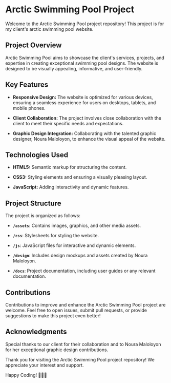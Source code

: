 
# Arctic Swimming Pool Project

Welcome to the Arctic Swimming Pool project repository! This project is for my client's arctic swimming pool website.

## Project Overview

Arctic Swimming Pool aims to showcase the client's services, projects, and expertise in creating exceptional swimming pool designs. The website is designed to be visually appealing, informative, and user-friendly.

## Key Features

- **Responsive Design:** The website is optimized for various devices, ensuring a seamless experience for users on desktops, tablets, and mobile phones.

- **Client Collaboration:** The project involves close collaboration with the client to meet their specific needs and expectations.

- **Graphic Design Integration:** Collaborating with the talented graphic designer, Noura Maloloyon, to enhance the visual appeal of the website.

## Technologies Used

- **HTML5:** Semantic markup for structuring the content.
  
- **CSS3:** Styling elements and ensuring a visually pleasing layout.

- **JavaScript:** Adding interactivity and dynamic features.

## Project Structure

The project is organized as follows:

- **`/assets`**: Contains images, graphics, and other media assets.
  
- **`/css`**: Stylesheets for styling the website.
  
- **`/js`**: JavaScript files for interactive and dynamic elements.

- **`/design`**: Includes design mockups and assets created by Noura Maloloyon.

- **`/docs`**: Project documentation, including user guides or any relevant documentation.


## Contributions

Contributions to improve and enhance the Arctic Swimming Pool project are welcome. Feel free to open issues, submit pull requests, or provide suggestions to make this project even better!

## Acknowledgments

Special thanks to our client for their collaboration and to Noura Maloloyon for her exceptional graphic design contributions.

Thank you for visiting the Arctic Swimming Pool project repository! We appreciate your interest and support.

Happy Coding! 🚀🏊‍♂️

